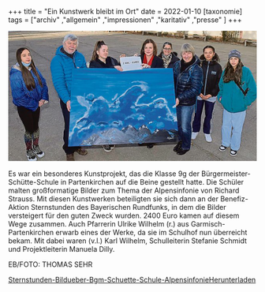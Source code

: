 +++
title = "Ein Kunstwerk bleibt im Ort"
date = 2022-01-10
[taxonomie]
tags = ["archiv" ,"allgemein" ,"impressionen" ,"karitativ" ,"presse" ]
+++

![Das Bild zeigt die Übergabe eines blauen Gemäldes.](images/image.png)

Es war ein besonderes Kunstprojekt, das die Klasse 9g der Bürgermeister-Schütte-Schule in Partenkirchen auf die Beine gestellt hatte. Die Schüler malten großformatige Bilder zum Thema der Alpensinfonie von Richard Strauss. Mit diesen Kunstwerken beteiligten sie sich dann an der Benefiz-Aktion Sternstunden des Bayerischen Rundfunks, in dem die Bilder versteigert für den guten Zweck wurden. 2400 Euro kamen auf diesem Wege zusammen. Auch Pfarrerin Ulrike Wilhelm (r.) aus Garmisch-Partenkirchen erwarb eines der Werke, da sie im Schulhof nun überreicht bekam. Mit dabei waren (v.l.) Karl Wilhelm, Schulleiterin Stefanie Schmidt und Projektleiterin Manuela Dilly.

EB/FOTO: THOMAS SEHR

[Sternstunden-Bildueber-Bgm-Schuette-Schule-Alpensinfonie](https://volksschule-partenkirchen.de/wp-content/uploads/Sternstunden-Bildueber-Bgm-Schuette-Schule-Alpensinfonie.pdf)[Herunterladen](https://volksschule-partenkirchen.de/wp-content/uploads/Sternstunden-Bildueber-Bgm-Schuette-Schule-Alpensinfonie.pdf)
